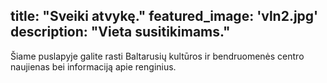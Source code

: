 title: "Sveiki atvykę."
featured_image: 'vln2.jpg'
description: "Vieta susitikimams."
---
Šiame puslapyje galite rasti Baltarusių kultūros ir bendruomenės centro naujienas bei informaciją apie renginius. 
